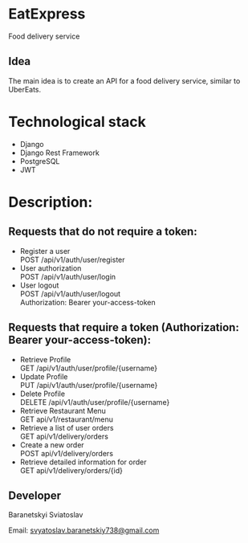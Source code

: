 # EatExpress
Food delivery service
## Idea
The main idea is to create an API for a food delivery service, similar to UberEats.
# Technological stack
- Django
- Django Rest Framework
- PostgreSQL
- JWT
# Description:
## Requests that do not require a token:
- Register a user<br>
POST /api/v1/auth/user/register
- User authorization<br>
POST /api/v1/auth/user/login
- User logout<br>
POST /api/v1/auth/user/logout<br>
Authorization: Bearer your-access-token
## Requests that require a token (Authorization: Bearer your-access-token):
- Retrieve Profile<br>
GET /api/v1/auth/user/profile/{username}
- Update Profile<br>
PUT /api/v1/auth/user/profile/{username}
- Delete Profile<br>
DELETE /api/v1/auth/user/profile/{username}
- Retrieve Restaurant Menu<br>
GET api/v1/restaurant/menu
- Retrieve a list of user orders<br>
GET api/v1/delivery/orders
- Create a new order<br>
POST api/v1/delivery/orders
- Retrieve detailed information for order<br>
GET api/v1/delivery/orders/{id}
## Developer
Baranetskyi Sviatoslav

Email: svyatoslav.baranetskiy738@gmail.com
